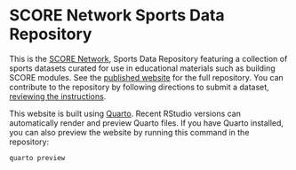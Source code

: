 # SCORE Network Sports Data Repository

This is the [SCORE Network](https://www.cmu.edu/dietrich/statistics-datascience/),
Sports Data Repository featuring a collection of sports datasets curated for use in educational materials such as building SCORE modules. See
the [published website](https://scorenetworkorg.github.io/sports-data-repository/) for
the full repository. You can contribute to the repository by following directions to submit a dataset, [reviewing the
instructions](https://scorenetworkorg.github.io/sports-data-repository/submit-data.html).

This website is built using [Quarto](https://quarto.org/). Recent RStudio
versions can automatically render and preview Quarto files. If you have Quarto
installed, you can also preview the website by running this command in the
repository:

```sh
quarto preview
```

